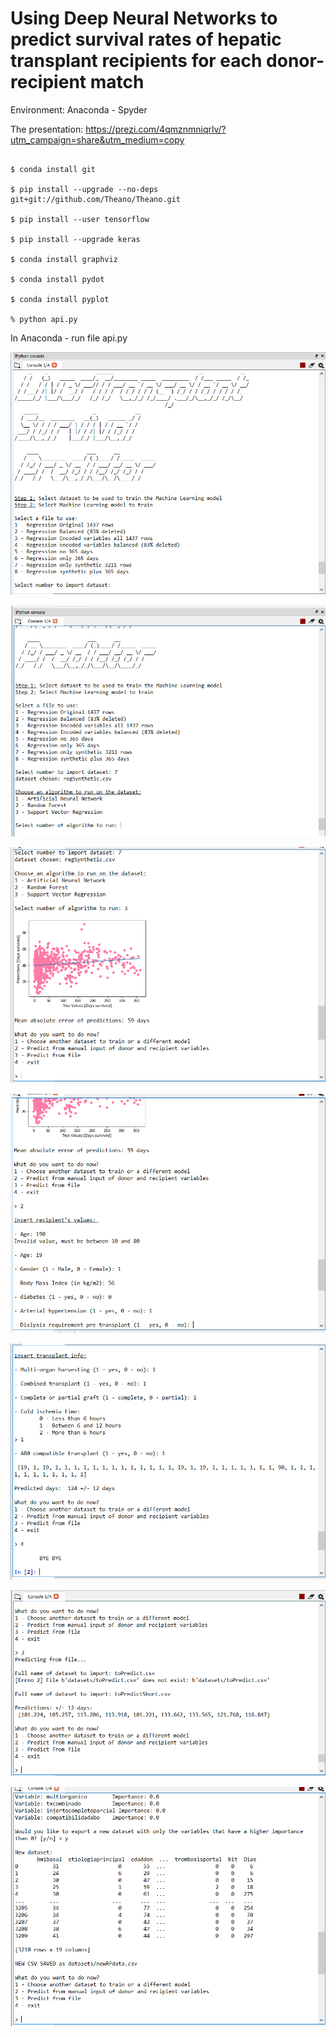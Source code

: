 # Using Deep Neural Networks to predict survival rates of hepatic transplant recipients for each donor-recipient match

Environment: Anaconda - Spyder

The presentation: https://prezi.com/4qmznmniqrlv/?utm_campaign=share&utm_medium=copy

```shell

$ conda install git

$ pip install --upgrade --no-deps git+git://github.com/Theano/Theano.git

$ pip install --user tensorflow

$ pip install --upgrade keras

$ conda install graphviz

$ conda install pydot

$ conda install pyplot

% python api.py
```

In Anaconda - run file api.py

![Screenshot](img/api1.PNG)

![Screenshot](img/api2.PNG)

![Screenshot](img/api4.PNG)

![Screenshot](img/api6.PNG)

![Screenshot](img/api7.PNG)

![Screenshot](img/predictFromFile.PNG)

![Screenshot](img/rfNewDataset.PNG)
